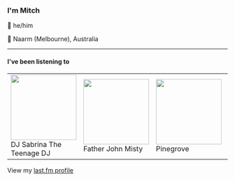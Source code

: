 <article><h3>I&#x27;m Mitch</h3><section><p>👨 he/him</p><p>📍 Naarm (Melbourne), Australia</p></section><hr/><section><h4>I&#x27;ve been listening to</h4><table><tbody><td><img src="https://lastfm.freetls.fastly.net/i/u/174s/25cc466e31139013b0bfd4b275e8ef4e.png" height="150px" alt="" role="presentation"/><br/>DJ Sabrina The Teenage DJ</td><td><img src="https://lastfm.freetls.fastly.net/i/u/174s/125fd741b6d90e078faaf26c9c537d10.png" height="150px" alt="" role="presentation"/><br/>Father John Misty</td><td><img src="https://lastfm.freetls.fastly.net/i/u/174s/f6172279b43501c70719b85bd75cf2fa.png" height="150px" alt="" role="presentation"/><br/>Pinegrove</td><td><img src="https://lastfm.freetls.fastly.net/i/u/174s/f8887579225540da4bc2b465b4a5eecf.png" height="150px" alt="" role="presentation"/><br/>Clipse</td><td><img src="https://lastfm.freetls.fastly.net/i/u/174s/0f6c7e1323f12f50659c072eda4749bd.png" height="150px" alt="" role="presentation"/><br/>Lil Peep</td></tbody></table><span>View my <a href="https://www.last.fm/user/my-slab">last.fm profile</a></span></section></article>